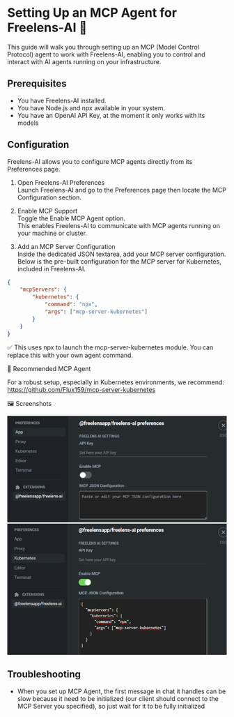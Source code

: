 # Setting Up an MCP Agent for Freelens-AI 📡 

This guide will walk you through setting up an MCP (Model Control Protocol) agent to work with Freelens-AI, enabling you to control and interact with AI agents running on your infrastructure.

## Prerequisites

- You have Freelens-AI installed.
- You have Node.js and npx available in your system.
- You have an OpenAI API Key, at the moment it only works with its models

## Configuration

Freelens-AI allows you to configure MCP agents directly from its Preferences page.

1. Open Freelens-AI Preferences<br/>
Launch Freelens-AI and go to the Preferences page then locate the MCP Configuration
section.

2. Enable MCP Support<br/>
Toggle the Enable MCP Agent option.<br />
This enables Freelens-AI to communicate with MCP agents running on your machine or cluster.

3. Add an MCP Server Configuration<br/>
Inside the dedicated JSON textarea, add your MCP server configuration.<br />
Below is the pre-built configuration for the MCP server for Kubernetes, included in Freelens-AI.

```json
{ 
    "mcpServers": { 
        "kubernetes": { 
            "command": "npx", 
            "args": ["mcp-server-kubernetes"] 
        } 
    } 
} 
```

✅ This uses npx to launch the mcp-server-kubernetes module. You can replace
this with your own agent command.

🚀 Recommended MCP Agent

For a robust setup, especially in Kubernetes environments, we recommend:
<https://github.com/Flux159/mcp-server-kubernetes>

🖼️ Screenshots

![alt text](images/mcpsettings.png)
![alt text](images/mcpset.png)

## Troubleshooting

- When you set up MCP Agent, the first message in chat it handles can be slow
  because it need to be initialized (our client should connect to the MCP
  Server you specified), so just wait for it to be fully initialized
